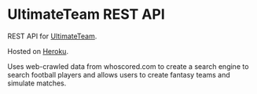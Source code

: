 # UltimateTeam REST API

REST API for [UltimateTeam](https://github.com/schaudhry123/UltimateTeam).

Hosted on [Heroku](ultimate-team-rest-api.herokuapp.com).

Uses web-crawled data from whoscored.com to create a search engine to search football players and allows users to create fantasy teams and simulate matches.
